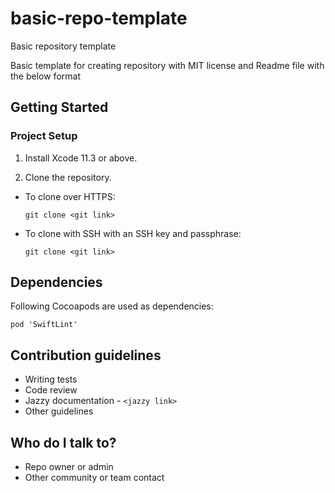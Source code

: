 # basic-repo-template <project title name goes here>
Basic repository template <project name goes here>

Basic template for creating repository with MIT license and Readme file with the below format

## Getting Started

### Project Setup
1. Install Xcode 11.3 or above.

2. Clone the repository. 

 * To clone over HTTPS:

     `git clone <git link>`

  * To clone with SSH with an SSH key and passphrase:

     `git clone <git link>`

## Dependencies
Following Cocoapods are used as dependencies:

`pod 'SwiftLint'`

## Contribution guidelines ##

* Writing tests
* Code review
* Jazzy documentation - `<jazzy link>`
* Other guidelines

## Who do I talk to? ##

* Repo owner or admin
* Other community or team contact
